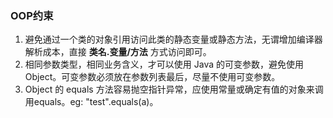 ### OOP约束
1. 避免通过一个类的对象引用访问此类的静态变量或静态方法，无谓增加编译器解析成本，直接 **类名.变量/方法** 方式访问即可。
2. 相同参数类型，相同业务含义，才可以使用 Java 的可变参数，避免使用 Object。可变参数必须放在参数列表最后，尽量不使用可变参数。
3. Object 的 equals 方法容易抛空指针异常，应使用常量或确定有值的对象来调用equals。eg: "test".equals(a)。